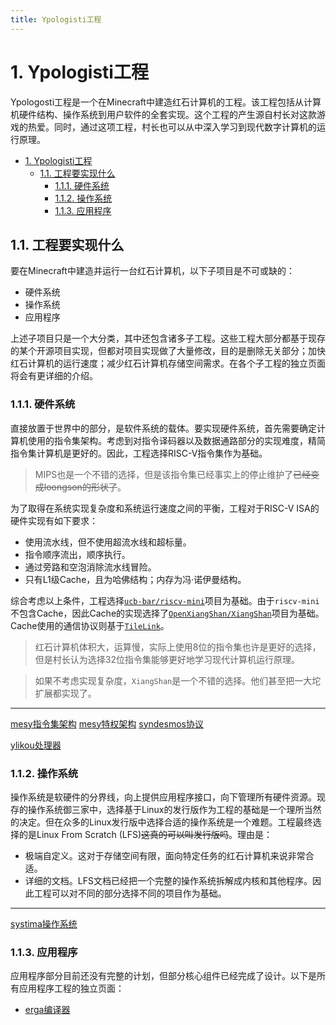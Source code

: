 ```yaml
---
title: Ypologisti工程
---
```


# 1. Ypologisti工程

Ypologosti工程是一个在Minecraft中建造红石计算机的工程。该工程包括从计算机硬件结构、操作系统到用户软件的全套实现。这个工程的产生源自村长对这款游戏的热爱。同时，通过这项工程，村长也可以从中深入学习到现代数字计算机的运行原理。

- [1. Ypologisti工程](#1-ypologisti工程)
  - [1.1. 工程要实现什么](#11-工程要实现什么)
    - [1.1.1. 硬件系统](#111-硬件系统)
    - [1.1.2. 操作系统](#112-操作系统)
    - [1.1.3. 应用程序](#113-应用程序)

## 1.1. 工程要实现什么

要在Minecraft中建造并运行一台红石计算机，以下子项目是不可或缺的：

- 硬件系统
- 操作系统
- 应用程序

上述子项目只是一个大分类，其中还包含诸多子工程。这些工程大部分都基于现存的某个开源项目实现，但都对项目实现做了大量修改，目的是删除无关部分；加快红石计算机的运行速度；减少红石计算机存储空间需求。在各个子工程的独立页面将会有更详细的介绍。

### 1.1.1. 硬件系统

直接放置于世界中的部分，是软件系统的载体。要实现硬件系统，首先需要确定计算机使用的指令集架构。考虑到对指令译码器以及数据通路部分的实现难度，精简指令集计算机是更好的。因此，工程选择RISC-V指令集作为基础。

> MIPS也是一个不错的选择，但是该指令集已经事实上的停止维护了~~已经变成loongson的形状了~~。

为了取得在系统实现复杂度和系统运行速度之间的平衡，工程对于RISC-V ISA的硬件实现有如下要求：

- 使用流水线，但不使用超流水线和超标量。
- 指令顺序流出，顺序执行。
- 通过旁路和空泡消除流水线冒险。
- 只有L1级Cache，且为哈佛结构；内存为冯·诺伊曼结构。

综合考虑以上条件，工程选择[`ucb-bar/riscv-mini`][1]项目为基础。由于`riscv-mini`不包含Cache，因此Cache的实现选择了[`OpenXiangShan/XiangShan`][2]项目为基础。Cache使用的通信协议则基于[`TileLink`][3]。

[1]: https://github.com/ucb-bar/riscv-mini.git
[2]: https://github.com/OpenXiangShan/XiangShan.git
[3]: https://www.sifive.com/document-file/tilelink-spec-1.9.3

> 红石计算机体积大，运算慢，实际上使用8位的指令集也许是更好的选择，但是村长认为选择32位指令集能够更好地学习现代计算机运行原理。

> 如果不考虑实现复杂度，`XiangShan`是一个不错的选择。他们甚至把一大坨扩展都实现了。

---

[mesy指令集架构](./mesy)  [mesy特权架构](./mesy-priv)  [syndesmos协议](./syndesmos)

[ylikou处理器](./ylikou)

### 1.1.2. 操作系统

操作系统是软硬件的分界线，向上提供应用程序接口，向下管理所有硬件资源。现存的操作系统御三家中，选择基于Linux的发行版作为工程的基础是一个理所当然的决定。但在众多的Linux发行版中选择合适的操作系统是一个难题。工程最终选择的是Linux From Scratch (LFS)~~这真的可以叫发行版吗~~。理由是：

- 极端自定义。这对于存储空间有限，面向特定任务的红石计算机来说非常合适。
- 详细的文档。LFS文档已经把一个完整的操作系统拆解成内核和其他程序。因此工程可以对不同的部分选择不同的项目作为基础。

---

[systima操作系统](./systima)

### 1.1.3. 应用程序

应用程序部分目前还没有完整的计划，但部分核心组件已经完成了设计。以下是所有应用程序工程的独立页面：

- [erga编译器](./erga)
